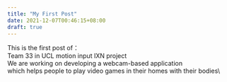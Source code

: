 ```yaml
---
title: "My First Post"
date: 2021-12-07T00:46:15+08:00
draft: true
---
```

This is the first post of：\
Team 33 in UCL motion input IXN project\
We are working on developing a webcam-based application\
which helps people to play video games in their homes with their bodies\



